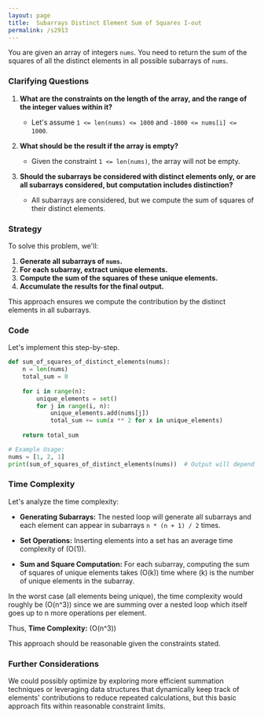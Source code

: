 ```yaml
---
layout: page
title:  Subarrays Distinct Element Sum of Squares I-out
permalink: /s2913
---
```


You are given an array of integers `nums`. You need to return the sum of the squares of all the distinct elements in all possible subarrays of `nums`.

### Clarifying Questions

1. **What are the constraints on the length of the array, and the range of the integer values within it?**
   - Let's assume `1 <= len(nums) <= 1000` and `-1000 <= nums[i] <= 1000`.

2. **What should be the result if the array is empty?**
   - Given the constraint `1 <= len(nums)`, the array will not be empty.

3. **Should the subarrays be considered with distinct elements only, or are all subarrays considered, but computation includes distinction?**
   - All subarrays are considered, but we compute the sum of squares of their distinct elements.

### Strategy

To solve this problem, we'll:

1. **Generate all subarrays of `nums`.**
2. **For each subarray, extract unique elements.**
3. **Compute the sum of the squares of these unique elements.**
4. **Accumulate the results for the final output.**

This approach ensures we compute the contribution by the distinct elements in all subarrays.

### Code

Let's implement this step-by-step.

```python
def sum_of_squares_of_distinct_elements(nums):
    n = len(nums)
    total_sum = 0
    
    for i in range(n):
        unique_elements = set()
        for j in range(i, n):
            unique_elements.add(nums[j])
            total_sum += sum(x ** 2 for x in unique_elements)
    
    return total_sum

# Example Usage:
nums = [1, 2, 1]
print(sum_of_squares_of_distinct_elements(nums))  # Output will depend on the summing up of squared distinct elements in all subarrays
```

### Time Complexity

Let's analyze the time complexity:

- **Generating Subarrays:** The nested loop will generate all subarrays and each element can appear in subarrays `n * (n + 1) / 2` times.
  
- **Set Operations:** Inserting elements into a set has an average time complexity of \(O(1)\).

- **Sum and Square Computation:** For each subarray, computing the sum of squares of unique elements takes \(O(k)\) time where \(k\) is the number of unique elements in the subarray.

In the worst case (all elements being unique), the time complexity would roughly be \(O(n^3)\) since we are summing over a nested loop which itself goes up to n more operations per element.

Thus, **Time Complexity:** \(O(n^3)\)

This approach should be reasonable given the constraints stated.

### Further Considerations

We could possibly optimize by exploring more efficient summation techniques or leveraging data structures that dynamically keep track of elements' contributions to reduce repeated calculations, but this basic approach fits within reasonable constraint limits.